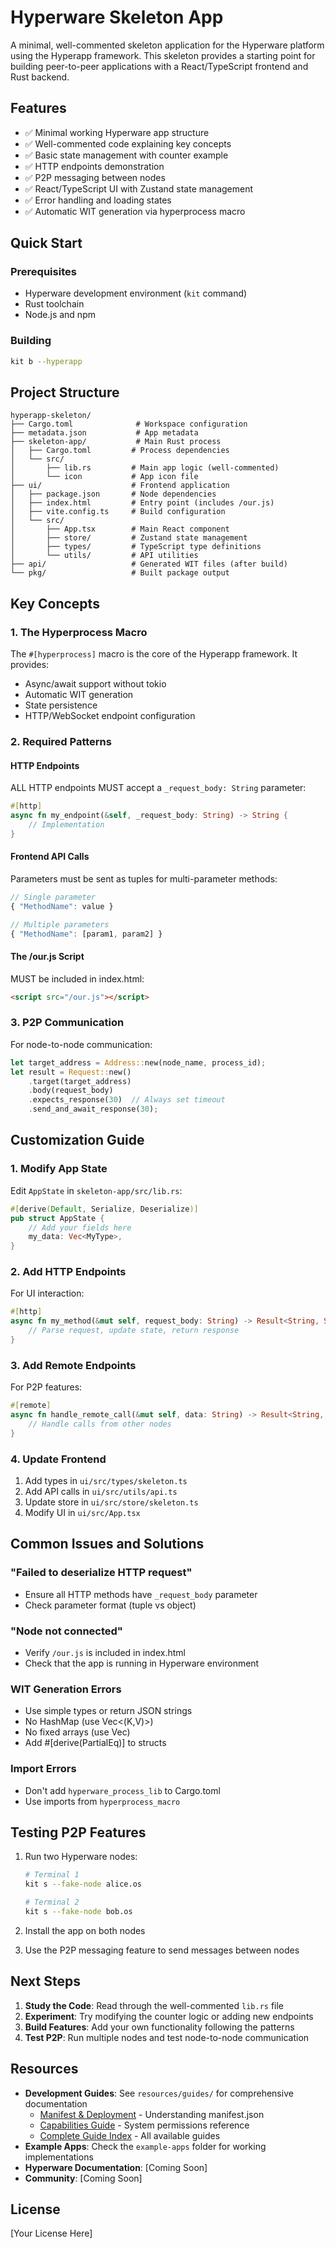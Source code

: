 # Hyperware Skeleton App

A minimal, well-commented skeleton application for the Hyperware platform using the Hyperapp framework. This skeleton provides a starting point for building peer-to-peer applications with a React/TypeScript frontend and Rust backend.

## Features

- ✅ Minimal working Hyperware app structure
- ✅ Well-commented code explaining key concepts
- ✅ Basic state management with counter example
- ✅ HTTP endpoints demonstration
- ✅ P2P messaging between nodes
- ✅ React/TypeScript UI with Zustand state management
- ✅ Error handling and loading states
- ✅ Automatic WIT generation via hyperprocess macro

## Quick Start

### Prerequisites

- Hyperware development environment (`kit` command)
- Rust toolchain
- Node.js and npm

### Building

   ```bash
   kit b --hyperapp
   ```


## Project Structure

```
hyperapp-skeleton/
├── Cargo.toml              # Workspace configuration
├── metadata.json           # App metadata
├── skeleton-app/           # Main Rust process
│   ├── Cargo.toml         # Process dependencies
│   └── src/
│       ├── lib.rs         # Main app logic (well-commented)
│       └── icon           # App icon file
├── ui/                    # Frontend application
│   ├── package.json       # Node dependencies
│   ├── index.html         # Entry point (includes /our.js)
│   ├── vite.config.ts     # Build configuration
│   └── src/
│       ├── App.tsx        # Main React component
│       ├── store/         # Zustand state management
│       ├── types/         # TypeScript type definitions
│       └── utils/         # API utilities
├── api/                   # Generated WIT files (after build)
└── pkg/                   # Built package output
```

## Key Concepts

### 1. The Hyperprocess Macro

The `#[hyperprocess]` macro is the core of the Hyperapp framework. It provides:
- Async/await support without tokio
- Automatic WIT generation
- State persistence
- HTTP/WebSocket endpoint configuration

### 2. Required Patterns

#### HTTP Endpoints
ALL HTTP endpoints MUST accept a `_request_body: String` parameter:
```rust
#[http]
async fn my_endpoint(&self, _request_body: String) -> String {
    // Implementation
}
```

#### Frontend API Calls
Parameters must be sent as tuples for multi-parameter methods:
```typescript
// Single parameter
{ "MethodName": value }

// Multiple parameters  
{ "MethodName": [param1, param2] }
```

#### The /our.js Script
MUST be included in index.html:
```html
<script src="/our.js"></script>
```

### 3. P2P Communication

For node-to-node communication:
```rust
let target_address = Address::new(node_name, process_id);
let result = Request::new()
    .target(target_address)
    .body(request_body)
    .expects_response(30)  // Always set timeout
    .send_and_await_response(30);
```

## Customization Guide

### 1. Modify App State

Edit `AppState` in `skeleton-app/src/lib.rs`:
```rust
#[derive(Default, Serialize, Deserialize)]
pub struct AppState {
    // Add your fields here
    my_data: Vec<MyType>,
}
```

### 2. Add HTTP Endpoints

For UI interaction:
```rust
#[http]
async fn my_method(&mut self, request_body: String) -> Result<String, String> {
    // Parse request, update state, return response
}
```

### 3. Add Remote Endpoints

For P2P features:
```rust
#[remote]
async fn handle_remote_call(&mut self, data: String) -> Result<String, String> {
    // Handle calls from other nodes
}
```

### 4. Update Frontend

1. Add types in `ui/src/types/skeleton.ts`
2. Add API calls in `ui/src/utils/api.ts`
3. Update store in `ui/src/store/skeleton.ts`
4. Modify UI in `ui/src/App.tsx`

## Common Issues and Solutions

### "Failed to deserialize HTTP request"
- Ensure all HTTP methods have `_request_body` parameter
- Check parameter format (tuple vs object)

### "Node not connected"
- Verify `/our.js` is included in index.html
- Check that the app is running in Hyperware environment

### WIT Generation Errors
- Use simple types or return JSON strings
- No HashMap (use Vec<(K,V)>)
- No fixed arrays (use Vec<T>)
- Add #[derive(PartialEq)] to structs

### Import Errors
- Don't add `hyperware_process_lib` to Cargo.toml
- Use imports from `hyperprocess_macro`

## Testing P2P Features

1. Run two Hyperware nodes:
   ```bash
   # Terminal 1
   kit s --fake-node alice.os
   
   # Terminal 2  
   kit s --fake-node bob.os
   ```

2. Install the app on both nodes
3. Use the P2P messaging feature to send messages between nodes

## Next Steps

1. **Study the Code**: Read through the well-commented `lib.rs` file
2. **Experiment**: Try modifying the counter logic or adding new endpoints
3. **Build Features**: Add your own functionality following the patterns
4. **Test P2P**: Run multiple nodes and test node-to-node communication

## Resources

- **Development Guides**: See `resources/guides/` for comprehensive documentation
  - [Manifest & Deployment](resources/guides/08-MANIFEST-AND-DEPLOYMENT.md) - Understanding manifest.json
  - [Capabilities Guide](resources/guides/09-CAPABILITIES-GUIDE.md) - System permissions reference
  - [Complete Guide Index](resources/guides/README.md) - All available guides
- **Example Apps**: Check the `example-apps` folder for working implementations
- **Hyperware Documentation**: [Coming Soon]
- **Community**: [Coming Soon]

## License

[Your License Here]
